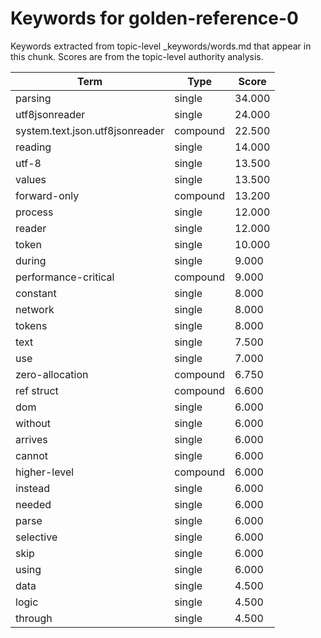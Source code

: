 # Keywords for golden-reference-0

Keywords extracted from topic-level _keywords/words.md that appear in this chunk.
Scores are from the topic-level authority analysis.

| Term | Type | Score |
|------|------|-------|
| parsing | single | 34.000 |
| utf8jsonreader | single | 24.000 |
| system.text.json.utf8jsonreader | compound | 22.500 |
| reading | single | 14.000 |
| utf-8 | single | 13.500 |
| values | single | 13.500 |
| forward-only | compound | 13.200 |
| process | single | 12.000 |
| reader | single | 12.000 |
| token | single | 10.000 |
| during | single | 9.000 |
| performance-critical | compound | 9.000 |
| constant | single | 8.000 |
| network | single | 8.000 |
| tokens | single | 8.000 |
| text | single | 7.500 |
| use | single | 7.000 |
| zero-allocation | compound | 6.750 |
| ref struct | compound | 6.600 |
| dom | single | 6.000 |
| without | single | 6.000 |
| arrives | single | 6.000 |
| cannot | single | 6.000 |
| higher-level | compound | 6.000 |
| instead | single | 6.000 |
| needed | single | 6.000 |
| parse | single | 6.000 |
| selective | single | 6.000 |
| skip | single | 6.000 |
| using | single | 6.000 |
| data | single | 4.500 |
| logic | single | 4.500 |
| through | single | 4.500 |
